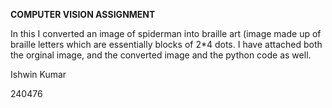 **COMPUTER VISION ASSIGNMENT**


In this I converted an image of spiderman into braille art (image made up of braille letters which are essentially blocks of 2*4 dots. I have attached both the orginal image, and the converted image and the python code as well.

Ishwin Kumar 

240476
